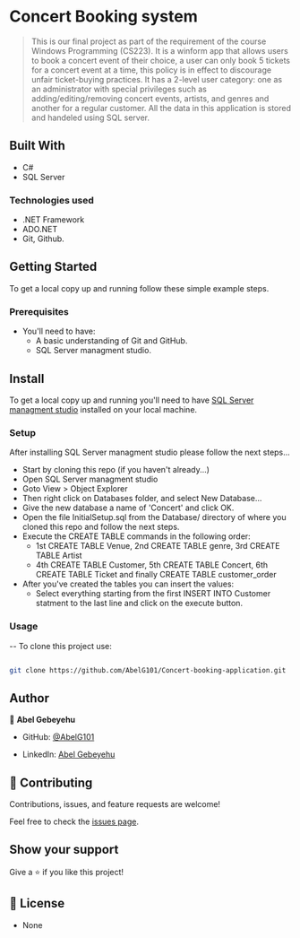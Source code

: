 # Concert Booking system

  

> This is our final project as part of the requirement of the course Windows Programming (CS223). It is a winform app that allows users to book a concert event of their choice, a user can only book 5 tickets for a concert event at a time, this policy is in effect to discourage unfair ticket-buying practices. It has a 2-level user category: one as an administrator with special privileges such as adding/editing/removing concert events, artists, and genres and another for a regular customer. All the data in this application is stored and handeled using SQL server.
  

## Built With

- C#
- SQL Server

  

### Technologies used

- .NET Framework
- ADO.NET
- Git, Github.

  
## Getting Started

To get a local copy up and running follow these simple example steps.


### Prerequisites

- You'll need to have:
   - A basic understanding of Git and GitHub.
   - SQL Server managment studio.


## Install

To get a local copy up and running you'll need to have [SQL Server managment studio](https://aka.ms/ssmsfullsetup) installed on your local machine.


### Setup 

After installing SQL Server managment studio please follow the next steps...
- Start by cloning this repo (if you haven't already...)
- Open SQL Server managment studio
- Goto View > Object Explorer
- Then right click on Databases folder, and select New Database...
- Give the new database a name of 'Concert' and click OK.
- Open the file InitialSetup.sql from the Database/ directory of where you cloned this repo and follow the next steps.
- Execute the CREATE TABLE commands in the following order:
   - 1st CREATE TABLE Venue, 2nd CREATE TABLE genre, 3rd CREATE TABLE Artist
   - 4th CREATE TABLE Customer, 5th CREATE TABLE Concert, 6th CREATE TABLE Ticket and finally CREATE TABLE customer_order
- After you've created the tables you can insert the values:
   - Select everything starting from the first INSERT INTO Customer statment to the last line and click on the execute button. 

### Usage

-- To clone this project use:
```bash

git clone https://github.com/AbelG101/Concert-booking-application.git

```

## Author

  

👤 **Abel Gebeyehu**

  

- GitHub: [@AbelG101](https://github.com/AbelG101)

- LinkedIn: [Abel Gebeyehu](https://www.linkedin.com/in/abel-gebeyehu-779743183/)

  
  

## 🤝 Contributing

  

Contributions, issues, and feature requests are welcome!

  

Feel free to check the [issues page](../../issues/).

  

## Show your support

  

Give a ⭐️ if you like this project!

  

## 📝 License
- None
